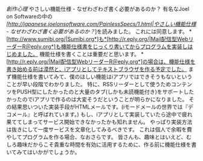 *創作心理* やさしい機能仕様 - なぜわざわざ書く必要があるのか？
有名なJoel on Softwareの中の *[http://japanese.joelonsoftware.com/PainlessSpecs/1.html|やさしい機能仕様 - なぜわざわざ書く必要があるのか？*]を読みました。
これには同意します。
*[http://www.sumibi.org/|Sumibi.org*]も*[http://r.eply.org/|Mail配信型WebリーダーR＠eply.org*]も機能仕様書をじっくり書いてからプログラムを実装しはじめました。
機能仕様を書くことは重要だと思います。
*[http://r.eply.org/|Mail配信型WebリーダーR＠eply.org*]の場合は、機能仕様を書き始める前は漠然と、iアプリとしてテキストブラウザを作る予定でした。
まず機能仕様を書いてみて、僕のほしい機能はiアプリではできそうもないということが早い段階でわかりました。
特に、RSSリーダーとして使うためコンテンツをPUSH型にしたかったのと大量のタブ(しかも未読機能付き)をサポートしたかったのでiアプリで作るのは大変そうだということが明らかになりました。
その結果思いついた実装手段がHTMLメールです。(iモードメールの世界では『デコメール』と呼ばれています。)
もし、iアプリとして実装していたら途中で疲れ果ててしまってサービス開始できなかったかも知れません。
やっぱり実装方法は抜きにして一度サービスを文章化してみるべきです。
これは個人で余暇を費やしてプログラムを作る場合、なおさらです。
皆さんも、趣味とはいえど、むしろ趣味だからこそ貴重な時間を有効に活用するために、作る前に機能仕様を書いてみてはいかがでしょうか。
